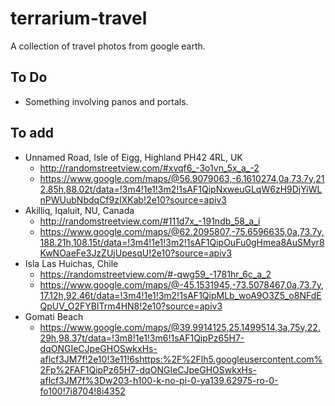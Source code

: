# terrarium-travel
A collection of travel photos from google earth.

## To Do
- Something involving panos and portals.

## To add

- Unnamed Road, Isle of Eigg, Highland PH42 4RL, UK
  - http://randomstreetview.com/#xvqf6_-3o1vn_5x_a_-2
  - https://www.google.com/maps/@56.9079063,-6.1610274,0a,73.7y,212.85h,88.02t/data=!3m4!1e1!3m2!1sAF1QipNxweuGLqW6zH9DjYiWLnPWUubNbdqCf9zIXKab!2e10?source=apiv3
- Akilliq, Iqaluit, NU, Canada
  - http://randomstreetview.com/#111d7x_-191ndb_58_a_i
  - https://www.google.com/maps/@62.2095807,-75.6596635,0a,73.7y,188.21h,108.15t/data=!3m4!1e1!3m2!1sAF1QipOuFu0gHmea8AuSMyr8KwNOaeFe3JzZUjUpesqU!2e10?source=apiv3
- Isla Las Huichas, Chile
  - https://randomstreetview.com/#-qwg59_-1781hr_6c_a_2
  - https://www.google.com/maps/@-45.1531945,-73.5078467,0a,73.7y,17.12h,92.46t/data=!3m4!1e1!3m2!1sAF1QipMLb_woA9O3Z5_o8NFdEQpUV_O2FYBITrm4HN8!2e10?source=apiv3
- Gomati Beach
  - https://www.google.com/maps/@39.9914125,25.1499514,3a,75y,22.29h,98.37t/data=!3m8!1e1!3m6!1sAF1QipPz65H7-dqONGIeCJpeGHOSwkxHs-aflcf3JM7f!2e10!3e11!6shttps:%2F%2Flh5.googleusercontent.com%2Fp%2FAF1QipPz65H7-dqONGIeCJpeGHOSwkxHs-aflcf3JM7f%3Dw203-h100-k-no-pi-0-ya139.62975-ro-0-fo100!7i8704!8i4352
  
